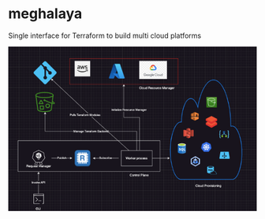# meghalaya
Single interface for Terraform to build multi cloud platforms



![Screenshot](meghalaya.png)
